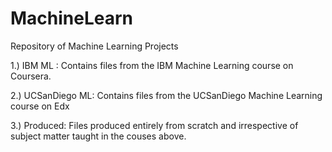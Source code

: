 # MachineLearn
Repository of Machine Learning Projects

1.)  IBM ML : Contains files from the IBM Machine Learning course on Coursera.

2.) UCSanDiego ML: Contains files from the UCSanDiego Machine Learning course on Edx

3.) Produced: Files produced entirely from scratch and irrespective of subject matter taught in the couses above.

